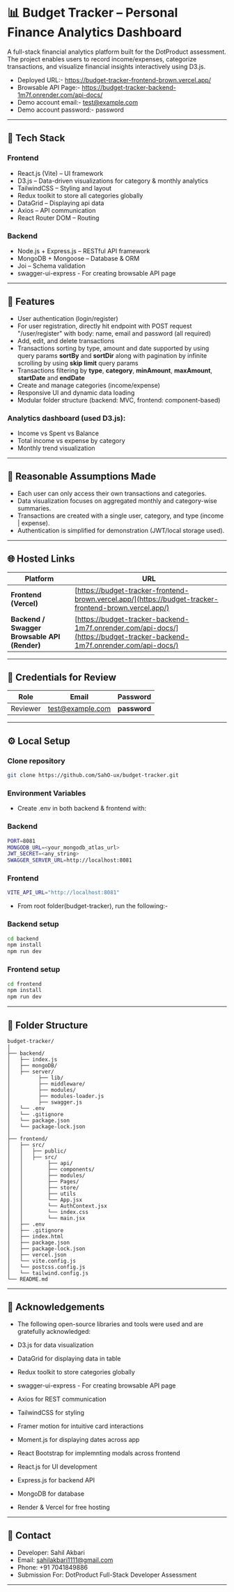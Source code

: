 # 📊 Budget Tracker – Personal Finance Analytics Dashboard

A full-stack financial analytics platform built for the DotProduct assessment.
The project enables users to record income/expenses, categorize transactions, and visualize financial insights interactively using D3.js.

- Deployed URL:- https://budget-tracker-frontend-brown.vercel.app/
- Browsable API Page:- https://budget-tracker-backend-1m7f.onrender.com/api-docs/
- Demo account email:- test@example.com
- Demo account password:- password

---

## 🚀 Tech Stack

### Frontend
- React.js (Vite) – UI framework
- D3.js – Data-driven visualizations for category & monthly analytics
- TailwindCSS – Styling and layout
- Redux toolkit to store all categories globally
- DataGrid – Displaying api data
- Axios – API communication
- React Router DOM – Routing

### Backend

- Node.js + Express.js – RESTful API framework
- MongoDB + Mongoose – Database & ORM
- Joi – Schema validation
- swagger-ui-express - For creating browsable API page

---

## 📂 Features

- User authentication (login/register)
- For user registration, directly hit endpoint with POST request "/user/register" with body: name, email and password (all required)
- Add, edit, and delete transactions
- Transactions sorting by type, amount and date supported by using query params **sortBy** and **sortDir** along with pagination by infinite scrolling by using **skip** **limit** query params
- Transactions filtering by **type**, **category**, **minAmount**, **maxAmount**, **startDate** and **endDate**
- Create and manage categories (income/expense)
- Responsive UI and dynamic data loading
- Modular folder structure (backend: MVC, frontend: component-based)

### Analytics dashboard (used D3.js):
- Income vs Spent vs Balance
- Total income vs expense by category
- Monthly trend visualization

---

## 🧠 Reasonable Assumptions Made

- Each user can only access their own transactions and categories.
- Data visualization focuses on aggregated monthly and category-wise summaries.
- Transactions are created with a single user, category, and type (income | expense).
- Authentication is simplified for demonstration (JWT/local storage used).

---

## 🌐 Hosted Links

| Platform                                 | URL                                                                                                          |
| ---------------------------------------- | ------------------------------------------------------------------------------------------------------------ |
| **Frontend (Vercel)**                    | [https://budget-tracker-frontend-brown.vercel.app/](https://budget-tracker-frontend-brown.vercel.app/)                  |
| **Backend / Swagger Browsable API (Render)** | [https://budget-tracker-backend-1m7f.onrender.com/api-docs/](https://budget-tracker-backend-1m7f.onrender.com/api-docs/)    |

---

## 🔐 Credentials for Review

| Role     | Email                                                     | Password           |
| -------- | --------------------------------------------------------- | ------------------ |
| Reviewer | [test@example.com](mailto:test@example.com)               | **password** |

---

## ⚙️ Local Setup

### Clone repository
```bash
git clone https://github.com/SahO-ux/budget-tracker.git
```

### Environment Variables

- Create .env in both backend & frontend with:

### Backend
```bash
PORT=8081
MONGODB_URL=<your_mongodb_atlas_url>
JWT_SECRET=<any_string>
SWAGGER_SERVER_URL=http://localhost:8081
```

### Frontend
```bash
VITE_API_URL="http://localhost:8081"
```
- From root folder(budget-tracker), run the following:-

### Backend setup
```bash
cd backend
npm install
npm run dev
```

### Frontend setup
```bash
cd frontend
npm install
npm run dev
```

---
## 📂 Folder Structure

```
budget-tracker/
│
├── backend/
│   ├── index.js
│   ├── mongoDB/
│   ├── server/
│         ├── lib/
│         ├── middleware/
│         ├── modules/
│         ├── modules-loader.js
│         ├── swagger.js
│   └── .env
│   └── .gitignore
│   └── package.json
│   └── package-lock.json
│
├── frontend/
│   ├── src/
│   │   ├── public/
│   │   ├── src/
│   │        ├── api/
│   │        ├── components/
│   │        ├── modules/
│   │        ├── Pages/
│   │        ├── store/
│   │        ├── utils
│   │        └── App.jsx
│   │        └── AuthContext.jsx
│   │        └── index.css
│   │        └── main.jsx
│   ├── .env
│   ├── .gitignore
│   ├── index.html
│   ├── package.json
│   ├── package-lock.json
│   ├── vercel.json
│   └── vite.config.js
│   └── postcss.config.js
│   └── tailwind.config.js
└── README.md
```

---

## 🧩 Acknowledgements

- The following open-source libraries and tools were used and are gratefully acknowledged:

- D3.js for data visualization
- DataGrid for displaying data in table
- Redux toolkit to store categories globally
- swagger-ui-express - For creating browsable API page
- Axios for REST communication
- TailwindCSS for styling
- Framer motion for intuitive card interactions
- Moment.js for displaying dates across app
- React Bootstrap for implemnting modals across frontend
- React.js for UI development
- Express.js for backend API
- MongoDB for database
- Render & Vercel for free hosting

---

## 📧 Contact

- Developer: Sahil Akbari
- Email: sahilakbari1111@gmail.com
- Phone: +91 7041849886
- Submission For: DotProduct Full-Stack Developer Assessment

---
